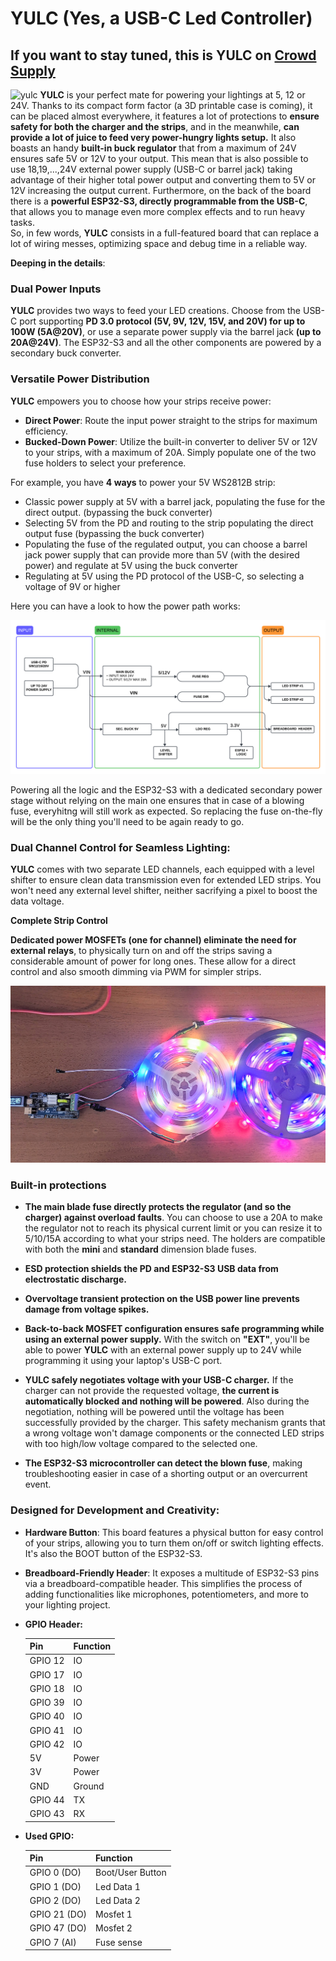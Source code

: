 # YULC (Yes, a USB-C Led Controller)

## If you want to stay tuned, this is YULC on [Crowd Supply](https://www.crowdsupply.com/aaelectronics/yulc)

![yulc](https://github.com/ale1800/YULC/blob/main/images/yulc.jpg)
**YULC** is your perfect mate for powering your lightings at 5, 12 or 24V. Thanks to its compact form factor (a 3D printable case is coming), it can be placed almost everywhere, it features a lot of protections to **ensure safety for both the charger and the strips**, and in the meanwhile, **can provide a lot of juice to feed very power-hungry lights setup.** 
It also boasts an handy **built-in buck regulator** that from a maximum of 24V ensures safe 5V or 12V to your output. This mean that is also possible to use 18,19,...,24V external power supply (USB-C or barrel jack) taking advantage of their higher total power output and converting them to 5V or 12V increasing the output current.
Furthermore, on the back of the board there is a **powerful ESP32-S3, directly programmable from the USB-C**, that allows you to manage even more complex effects and to run heavy tasks.  
So, in few words, **YULC** consists in a full-featured board that can replace a lot of wiring messes, optimizing space and debug time in a reliable way.

**Deeping in the details**:

### Dual Power Inputs
**YULC** provides two ways to feed your LED creations. Choose from the USB-C port supporting **PD 3.0 protocol (5V, 9V, 12V, 15V, and 20V) for up to 100W (5A@20V)**, or use a separate power supply via the barrel jack **(up to 20A@24V)**.
The ESP32-S3 and all the other components are powered by a secondary buck converter.

### Versatile Power Distribution
**YULC** empowers you to choose how your strips receive power:  

* **Direct Power**: Route the input power straight to the strips for maximum efficiency.  
* **Bucked-Down Power**: Utilize the built-in converter to deliver 5V or 12V to your strips, with a maximum of 20A. Simply populate one of the two fuse holders to select your preference.

For example, you have **4 ways** to power your 5V WS2812B strip:

* Classic power supply at 5V with a barrel jack, populating the fuse for the direct output. (bypassing the buck converter)
* Selecting 5V from the PD and routing to the strip populating the direct output fuse (bypassing the buck converter)
* Populating the fuse of the regulated output, you can choose a barrel jack power supply that can provide more than 5V (with the desired power) and regulate at 5V using the buck converter
* Regulating at 5V using the PD protocol of the USB-C, so selecting a voltage of 9V or higher

Here you can have a look to how the power path works:






![Concept map (6)](https://github.com/ale1800/YULC/blob/main/images/Concept%20map.png)

Powering all the logic and the ESP32-S3 with a dedicated secondary power stage without relying on the main one ensures that in case of a blowing fuse, everyhitng will still work as expected. So replacing the fuse on-the-fly will be the only thing you'll need to be again ready to go.


### Dual Channel Control for Seamless Lighting:

**YULC** comes with two separate LED channels, each equipped with a level shifter to ensure clean data transmission even for extended LED strips. You won't need any external level shifter, neither sacrifying a pixel to boost the data voltage.

**Complete Strip Control**  

**Dedicated power MOSFETs (one for channel) eliminate the need for external relays**, to physically turn on and off the strips saving a considerable amount of power for long ones. 
These allow for a direct control and also smooth dimming via PWM for simpler strips.

![top_yulc](https://github.com/ale1800/YULC/blob/main/images/real_use/top_yulc.jpg)





### Built-in protections   

* **The main blade fuse directly protects the regulator (and so the charger) against overload faults**. You can choose to use a 20A to make the regulator not to reach its physical current limit or you can resize it to 5/10/15A according to what your strips need.
  The holders are compatible with both the **mini** and **standard** dimension blade fuses.

* **ESD protection shields the PD and ESP32-S3 USB data from electrostatic discharge.**

* **Overvoltage transient protection on the USB power line prevents damage from voltage spikes.**

* **Back-to-back MOSFET configuration ensures safe programming while using an external power supply.** With the switch on **"EXT"**, you'll be able to power **YULC** with an external power supply up to 24V while programming it using your laptop's USB-C port.

* **YULC safely negotiates voltage with your USB-C charger.** If the charger can not provide the requested voltage, **the current is automatically blocked and nothing will be powered**. Also during the negotiation, nothing will be powered until the voltage 
  has been successfully provided by the charger. This safety mechanism grants that a wrong voltage won't damage components or the connected LED strips with too high/low voltage compared to the selected one.

* **The ESP32-S3 microcontroller can detect the blown fuse**, making troubleshooting easier in case of a shorting output or an overcurrent event.   

### Designed for Development and Creativity:

* **Hardware Button**: This board features a physical button for easy control of your strips, allowing you to turn them on/off or switch lighting effects. It's also the BOOT button of the ESP32-S3.
* **Breadboard-Friendly Header**: It exposes a multitude of ESP32-S3 pins via a breadboard-compatible header. This simplifies the process of adding functionalities like microphones, potentiometers, and more to your lighting project.
* **GPIO Header:**
  
  |   Pin    |  Function |
  |----------|-----------|
  |  GPIO 12 |     IO    |
  |  GPIO 17 |     IO    |
  |  GPIO 18 |     IO    |
  |  GPIO 39 |     IO    |
  |  GPIO 40 |     IO    |
  |  GPIO 41 |     IO    |
  |  GPIO 42 |     IO    |
  |  5V      |   Power   |
  |  3V      |   Power   |
  |  GND     |  Ground   |
  |  GPIO 44   |    TX     |
  |  GPIO 43   |    RX     |
* **Used GPIO:**

  | Pin | Function |
  | --- | ---|
  | GPIO 0 (DO) | Boot/User Button |
  |  GPIO 1 (DO) | Led Data 1 |
  |  GPIO 2 (DO) | Led Data 2 |
  |  GPIO 21 (DO) | Mosfet 1 |
  | GPIO 47 (DO) | Mosfet 2 |
  | GPIO 7 (AI) | Fuse sense |

